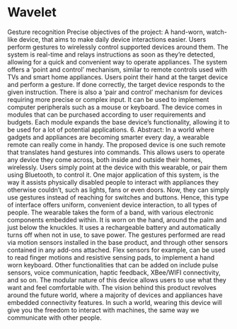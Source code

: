 # Wavelet
Gesture recognition
Precise objectives of the project:
A hand-worn, watch-like device, that aims to make daily device interactions easier. Users perform gestures to wirelessly control supported devices around them. The system is real-time and relays instructions as soon as they’re detected, allowing for a quick and convenient way to operate appliances.
The system offers a ‘point and control’ mechanism, similar to remote controls used with TVs and smart home appliances. Users point their hand at the target device and perform a gesture. If done correctly, the target device responds to the given instruction. There is also a ‘pair and control’ mechanism for devices requiring more precise or complex input. It can be used to implement computer peripherals such as a mouse or keyboard.
The device comes in modules that can be purchased according to user requirements and budgets. Each module expands the base device’s functionality, allowing it to be used for a lot of potential applications.
6. Abstract:
In a world where gadgets and appliances are becoming smarter every day, a wearable remote can really come in handy. The proposed device is one such remote that translates hand gestures into commands. This allows users to operate any device they come across, both inside and outside their homes, wirelessly. Users simply point at the device with this wearable, or pair them using Bluetooth, to control it.
One major application of this system, is the way it assists physically disabled people to interact with appliances they otherwise couldn’t, such as lights, fans or even doors. Now, they can simply use gestures instead of reaching for switches and buttons. Hence, this type of interface offers uniform, convenient device interaction, to all types of people.
The wearable takes the form of a band, with various electronic components embedded within. It is worn on the hand, around the palm and just below the knuckles. It uses a rechargeable battery and automatically turns off when not in use, to save power. The gestures performed are read via motion sensors installed in the base product, and through other sensors contained in any add-ons attached. Flex sensors for example, can be used to read finger motions and resistive sensing pads,
to implement a hand worn keyboard. Other functionalities that can be added on include pulse sensors, voice communication, haptic feedback, XBee/WIFI connectivity, and so on. The modular nature of this device allows users to use what they want and feel comfortable with.
The vision behind this product revolves around the future world, where a majority of devices and appliances have embedded connectivity features. In such a world, wearing this device will give you the freedom to interact with machines, the same way we communicate with other people.
